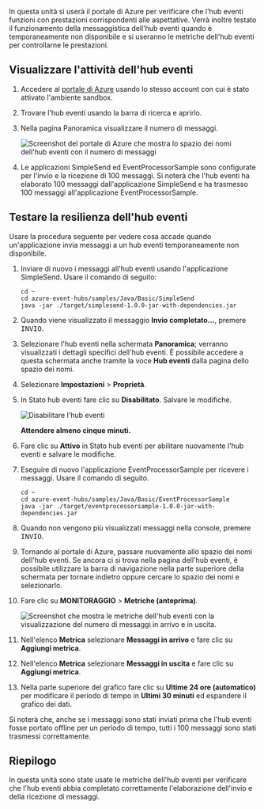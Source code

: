 In questa unità si userà il portale di Azure per verificare che l'hub eventi funzioni con prestazioni corrispondenti alle aspettative. Verrà inoltre testato il funzionamento della messaggistica dell'hub eventi quando è temporaneamente non disponibile e si useranno le metriche dell'hub eventi per controllarne le prestazioni.

## <a name="view-event-hub-activity"></a>Visualizzare l'attività dell'hub eventi

1. Accedere al [portale di Azure](https://portal.azure.com/triplecrownlabs.onmicrosoft.com?azure-portal=true) usando lo stesso account con cui è stato attivato l'ambiente sandbox.

1. Trovare l'hub eventi usando la barra di ricerca e aprirlo.

1. Nella pagina Panoramica visualizzare il numero di messaggi.

    ![Screenshot del portale di Azure che mostra lo spazio dei nomi dell'hub eventi con il numero di messaggi](../media/6-view-messages.png)

1. Le applicazioni SimpleSend ed EventProcessorSample sono configurate per l'invio e la ricezione di 100 messaggi. Si noterà che l'hub eventi ha elaborato 100 messaggi dall'applicazione SimpleSend e ha trasmesso 100 messaggi all'applicazione EventProcessorSample.

## <a name="test-event-hub-resilience"></a>Testare la resilienza dell'hub eventi

Usare la procedura seguente per vedere cosa accade quando un'applicazione invia messaggi a un hub eventi temporaneamente non disponibile.

1. Inviare di nuovo i messaggi all'hub eventi usando l'applicazione SimpleSend. Usare il comando di seguito:

    ```azurecli
    cd ~
    cd azure-event-hubs/samples/Java/Basic/SimpleSend
    java -jar ./target/simplesend-1.0.0-jar-with-dependencies.jar
    ```

1. Quando viene visualizzato il messaggio **Invio completato...**, premere <kbd>INVIO</kbd>.

1. Selezionare l'hub eventi nella schermata **Panoramica**; verranno visualizzati i dettagli specifici dell'hub eventi. È possibile accedere a questa schermata anche tramite la voce **Hub eventi** dalla pagina dello spazio dei nomi.

1. Selezionare **Impostazioni** > **Proprietà**.

1. In Stato hub eventi fare clic su **Disabilitato**. Salvare le modifiche.

    ![Disabilitare l'hub eventi](../media/7-disable-event-hub.png)

    **Attendere almeno cinque minuti.**

1. Fare clic su **Attivo** in Stato hub eventi per abilitare nuovamente l'hub eventi e salvare le modifiche.

1. Eseguire di nuovo l'applicazione EventProcessorSample per ricevere i messaggi. Usare il comando di seguito.

    ```azurecli
    cd ~
    cd azure-event-hubs/samples/Java/Basic/EventProcessorSample
    java -jar ./target/eventprocessorsample-1.0.0-jar-with-dependencies.jar
    ```

1. Quando non vengono più visualizzati messaggi nella console, premere <kbd>INVIO</kbd>.

1. Tornando al portale di Azure, passare nuovamente allo spazio dei nomi dell'hub eventi. Se ancora ci si trova nella pagina dell'hub eventi, è possibile utilizzare la barra di navigazione nella parte superiore della schermata per tornare indietro oppure cercare lo spazio dei nomi e selezionarlo.

1. Fare clic su **MONITORAGGIO** > **Metriche (anteprima)**.

    ![Screenshot che mostra le metriche dell'hub eventi con la visualizzazione del numero di messaggi in arrivo e in uscita.](../media/7-event-hub-metrics.png)

1. Nell'elenco **Metrica** selezionare **Messaggi in arrivo** e fare clic su **Aggiungi metrica**.

1. Nell'elenco **Metrica** selezionare **Messaggi in uscita** e fare clic su **Aggiungi metrica**.

1. Nella parte superiore del grafico fare clic su **Ultime 24 ore (automatico)** per modificare il periodo di tempo in **Ultimi 30 minuti** ed espandere il grafico dei dati.

Si noterà che, anche se i messaggi sono stati inviati prima che l'hub eventi fosse portato offline per un periodo di tempo, tutti i 100 messaggi sono stati trasmessi correttamente.

## <a name="summary"></a>Riepilogo

In questa unità sono state usate le metriche dell'hub eventi per verificare che l'hub eventi abbia completato correttamente l'elaborazione dell'invio e della ricezione di messaggi.
